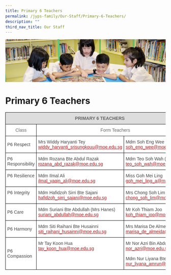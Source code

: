 ```yaml
---
title: Primary 6 Teachers
permalink: /jyps-family/Our-Staff/Primary-6-Teachers/
description: ""
third_nav_title: Our Staff
---
```

![](/images/banner.gif)

Primary 6 Teachers
==================

<style type="text/css">
.tg  {border-collapse:collapse;border-spacing:0;}
.tg td{border-color:black;border-style:solid;border-width:1px;font-family:Arial, sans-serif;font-size:14px;
  overflow:hidden;padding:10px 5px;word-break:normal;}
.tg th{border-color:black;border-style:solid;border-width:1px;font-family:Arial, sans-serif;font-size:14px;
  font-weight:normal;overflow:hidden;padding:10px 5px;word-break:normal;}
.tg .tg-20fz{background-color:#FFF;color:#A52023;text-align:left;vertical-align:top}
.tg .tg-a4yv{background-color:#DDD;color:#666;font-weight:bold;text-align:center;vertical-align:top}
.tg .tg-fwnj{background-color:#FFF;color:#454545;text-align:left;vertical-align:top}
.tg .tg-zqva{background-color:#FFF;color:#666;text-align:center;vertical-align:top}
.tg .tg-sdzj{background-color:#FFF;color:#454545;text-align:left;vertical-align:middle}
</style>
<table class="tg">
<thead>
  <tr>
    <th class="tg-a4yv" colspan="3">PRIMARY 6 TEACHERS</th>
  </tr>
</thead>
<tbody>
  <tr>
    <td class="tg-zqva"> Class</td>
    <td class="tg-zqva" colspan="2"> Form Teachers</td>
  </tr>
  <tr>
    <td class="tg-sdzj">P6 Respect</td>
    <td class="tg-sdzj">Mrs Widdy Haryanti Tey<br><a href="mailto:widdy_haryanti_srisungkouu@moe.edu.sg" target="_blank" rel="noopener noreferrer"><span style="text-decoration:underline;color:#A52023">widdy_haryanti_srisungkouu@moe.edu.sg</span></a> </td>
    <td class="tg-sdzj">Mdm Soh Eng Wee<br><a href="mailto:soh_eng_wee@moe.edu.sg"><span style="text-decoration:underline;color:#A52023">soh_eng_wee@moe.edu.sg</span></a></td>
  </tr>
  <tr>
    <td class="tg-fwnj">P6 Responsibility</td>
    <td class="tg-20fz"><span style="color:#454545">Mdm Rozana Bte Abdul Razak</span><br><a href="mailto:rozana_abd_razak@moe.edu.sg" target="_blank" rel="noopener noreferrer"><span style="text-decoration:underline;color:#A52023">rozana_abd_razak@moe.edu.sg</span></a><br></td>
    <td class="tg-20fz"><span style="color:#454545">Mdm Teo Soh Wah (Mrs Chan)</span><br><a href="mailto:teo_soh_wah@moe.edu.sg" target="_blank" rel="noopener noreferrer"><span style="text-decoration:underline;color:#A52023">teo_soh_wah@moe.edu.sg</span></a><br></td>
  </tr>
  <tr>
    <td class="tg-fwnj">P6 Resilience</td>
    <td class="tg-20fz"><span style="color:#454545">Mdm Ilmal Ali</span><br><a href="mailto:ilmal_yaqin_ali@moe.edu.sg" target="_blank" rel="noopener noreferrer"><span style="text-decoration:underline;color:#A52023">ilmal_yaqin_ali@moe.edu.sg</span></a><br></td>
    <td class="tg-20fz"><span style="color:#454545">Miss Goh Mei Ling</span><br><a href="mailto:goh_mei_ling_a@moe.edu.sg" target="_blank" rel="noopener noreferrer"><span style="text-decoration:underline;color:#A52023">goh_mei_ling_a@moe.edu.sg</span></a><br></td>
  </tr>
  <tr>
    <td class="tg-fwnj">P6 Integrity</td>
    <td class="tg-20fz"><span style="color:#454545">Mdm Hafidzoh Sirri Bte Sajani</span><br><a href="mailto:hafidzoh_sirri_sajani@moe.edu.sg" target="_blank" rel="noopener noreferrer"><span style="text-decoration:underline;color:#A52023">hafidzoh_sirri_sajani@moe.edu.sg</span></a><br></td>
    <td class="tg-20fz"><span style="color:#454545">Mrs Chong Soh Lim</span><br><a href="mailto:chong_soh_lim@moe.edu.sg" target="_blank" rel="noopener noreferrer"><span style="text-decoration:underline;color:#A52023">chong_soh_lim@moe.edu.sg</span></a><br></td>
  </tr>
  <tr>
    <td class="tg-sdzj">P6 Care</td>
    <td class="tg-20fz"><span style="color:#454545">Mdm Suriani Bte Abdullah (Mrs Hanes)</span><br><a href="mailto:suriani_abdullah@moe.edu.sg" target="_blank" rel="noopener noreferrer"><span style="text-decoration:underline;color:#A52023">suriani_abdullah@moe.edu.sg</span></a><br></td>
    <td class="tg-20fz"><span style="color:#454545">Mr Koh Thiam Joo</span><br><a href="mailto:koh_thiam_joo@moe.edu.sg" target="_blank" rel="noopener noreferrer"><span style="text-decoration:underline;color:#A52023">koh_thiam_joo@moe.edu.sg</span></a><br></td>
  </tr>
  <tr>
    <td class="tg-sdzj">P6 Harmony</td>
    <td class="tg-sdzj">Mdm Siti Raihani Bte Husainni<br><a href="mailto:siti_raihani_husainni@moe.edu.sg"><span style="text-decoration:underline;color:#A52023">siti_raihani_husainni@moe.edu.sg</span></a><br></td>
    <td class="tg-20fz"><span style="color:#454545">Mrs Marisa De Almeida</span><br><a href="mailto:marisa_de_almeida@moe.edu.sg" target="_blank" rel="noopener noreferrer"><span style="text-decoration:underline;color:#A52023">marisa_de_almeida@moe.edu.sg</span></a><br></td>
  </tr>
  <tr>
    <td class="tg-sdzj">P6 Compassion </td>
    <td class="tg-20fz"><span style="color:#454545">Mr Tay Koon Hua</span><br><a href="mailto:tay_koon_hua@moe.edu.sg" target="_blank" rel="noopener noreferrer"><span style="text-decoration:underline;color:#A52023">tay_koon_hua@moe.edu.sg</span></a><br></td>
    <td class="tg-20fz"><span style="color:#454545">Mr Nor Azri Bin Abdul Aziz</span><br><a href="mailto:nor_azri@moe.edu.sg" target="_blank" rel="noopener noreferrer"><span style="text-decoration:underline;color:#A52023">nor_azri@moe.edu.sg</span></a><br><br><span style="color:#454545">Mdm Nur Liyana Bte Amrun</span><br><a href="mailto:nur_liyana_amrun@moe.edu.sg" target="_blank" rel="noopener noreferrer"><span style="text-decoration:underline;color:#A52023">nur_liyana_amrun@moe.edu.sg</span></a></td>
  </tr>
</tbody>
</table>